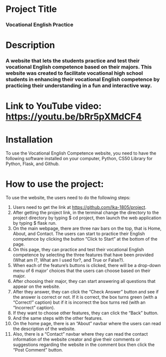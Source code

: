 # Project Title
### Vocational English Practice
# Description
### A website that lets the students practice and test their vocational English competence based on their majors. This website was created to facilitate vocational high school students in enhancing their vocational English competence by practicing their understanding in a fun and interactive way.
# Link to YouTube video: https://youtu.be/bRr5pXMdCF4
# Installation
To use the Vocational English Competence website, you need to have the following software installed on your computer, Python, CS50 Library for Python, Flask, and Github.
# How to use the project:
To use the website, the users need to do the following steps:
1. Users need to get the link at https://github.com/Ika-1805/project.
2. After getting the project link, in the terminal change the directory to the project directory by typing $ cd project, then launch the web application by typing $ flask run.
3. On the main webpage, there are three nav bars on the top, that is Home, About, and Contact. The users can start to practice their English competence by clicking the button “Click to Start” at the bottom of the page.
4. On this page, they can practice and test their vocational English competence by selecting the three features that have been provided (What am I?, What am I used for?, and True or False?).
5. When each of the feature’s buttons is clicked, there will be a drop-down menu of 6 major’ choices that the users can choose based on their major.
6. After choosing their major, they can start answering all questions that appear on the website.
7. After they answer, they can click the “Check Answer” button and see if the answer is correct or not. If it is correct, the box turns green (with a “Correct!” caption) but if it is incorrect the box turns red (with an “Incorrect” caption).
8. If they want to choose other features, they can click the “Back” button.
9. And the same steps with the other features.
10. On the home page, there is an “About” navbar where the users can read the description of the website.
11. Also, there is a “Contact” navbar where they can read the contact information of the website creator and give their comments or suggestions regarding the website in the comment box then click the “Post Comment” button.
